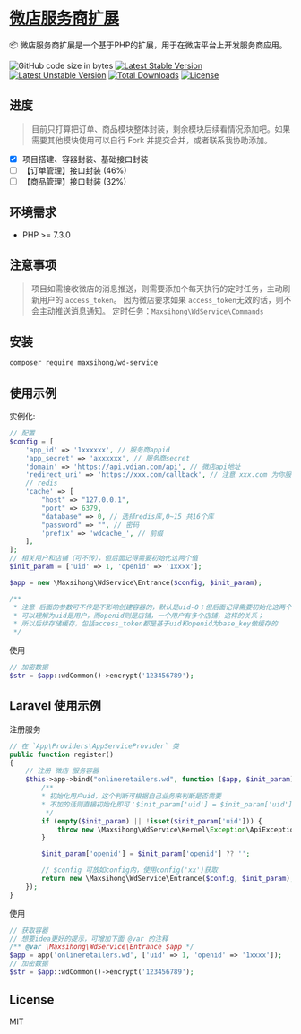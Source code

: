 <h1><a href="https://github.com/MaxSihong/wd-service">微店服务商扩展</a></h1>

📦 微店服务商扩展是一个基于PHP的扩展，用于在微店平台上开发服务商应用。

<img alt="GitHub code size in bytes" src="https://img.shields.io/github/languages/code-size/MaxSihong/wd-service"></img>
[![Latest Stable Version](https://poser.pugx.org/MaxSihong/wd-service/v/stable.svg)](https://packagist.org/packages/MaxSihong/wd-servicet)
[![Latest Unstable Version](https://poser.pugx.org/MaxSihong/wd-service/v/unstable.svg)](https://packagist.org/packages/MaxSihong/wd-service)
[![Total Downloads](https://poser.pugx.org/MaxSihong/wd-service/downloads)](https://packagist.org/packages/MaxSihong/wd-service)
[![License](https://poser.pugx.org/MaxSihong/wd-service/license)](https://packagist.org/packages/MaxSihong/wd-service)

## 进度

> 目前只打算把订单、商品模块整体封装，剩余模块后续看情况添加吧。如果需要其他模块使用可以自行 Fork 并提交合并，或者联系我协助添加。

- [x] 项目搭建、容器封装、基础接口封装
- [ ] 【订单管理】接口封装 (46%)
- [ ] 【商品管理】接口封装 (32%)

## 环境需求

- PHP >= 7.3.0

## 注意事项

> 项目如需接收微店的消息推送，则需要添加个每天执行的定时任务，主动刷新用户的 `access_token`。
> 因为微店要求如果 `access_token`无效的话，则不会主动推送消息通知。
> 定时任务：`Maxsihong\WdService\Commands`

## 安装

```bash
composer require maxsihong/wd-service
```

## 使用示例

实例化:
```php
// 配置
$config = [
    'app_id' => '1xxxxxx', // 服务商appid
    'app_secret' => 'axxxxxx', // 服务商secret
    'domain' => 'https://api.vdian.com/api', // 微店api地址
    'redirect_uri' => 'https://xxx.com/callback', // 注意 xxx.com 为你服务商授权的推送域名，微店有白名单限制；后面的 callback 可自定义,改地址是回调接收微店返回的code和state，后续进行调用获取token操作
    // redis
    'cache' => [
        "host" => "127.0.0.1",
        "port" => 6379,
        "database" => 0, // 选择redis库,0~15 共16个库
        "password" => "", // 密码
        'prefix' => 'wdcache_', // 前缀
    ],
];
// 相关用户和店铺（可不传），但后面记得需要初始化这两个值
$init_param = ['uid' => 1, 'openid' => '1xxxx'];

$app = new \Maxsihong\WdService\Entrance($config, $init_param);

/**
 * 注意 后面的参数可不传是不影响创建容器的，默认是uid-0；但后面记得需要初始化这两个值(`reSetUidAndOpenidAndCacheKey`)，因为缓存都是基于这两个值存储的
 * 可以理解为uid是用户，而openid则是店铺，一个用户有多个店铺，这样的关系；
 * 所以后续存储缓存，包括access_token都是基于uid和openid为base_key做缓存的
 */
```

使用
```php
// 加密数据
$str = $app::wdCommon()->encrypt('123456789');
```

## Laravel 使用示例

注册服务
```php
// 在 `App\Providers\AppServiceProvider` 类
public function register()
{
    // 注册 微店 服务容器
    $this->app->bind("onlineretailers.wd", function ($app, $init_param) {
        /**
        * 初始化用户uid，这个判断可根据自己业务来判断是否需要
        * 不加的话则直接初始化即可：$init_param['uid'] = $init_param['uid'] ?? 0;
         */
        if (empty($init_param) || !isset($init_param['uid'])) {
            throw new \Maxsihong\WdService\Kernel\Exception\ApiException('必须要初始化用户uid');
        }

        $init_param['openid'] = $init_param['openid'] ?? '';

        // $config 可放如config内，使用config('xx')获取
        return new \Maxsihong\WdService\Entrance($config, $init_param);
    });
}
```

使用
```php
// 获取容器
// 想要idea更好的提示，可增加下面 @var 的注释
/** @var \Maxsihong\WdService\Entrance $app */
$app = app('onlineretailers.wd', ['uid' => 1, 'openid' => '1xxxx']);
// 加密数据
$str = $app::wdCommon()->encrypt('123456789');
```

## License

MIT